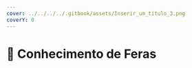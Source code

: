 ```yaml
---
cover: ../../../../.gitbook/assets/Inserir_um_titulo_3.png
coverY: 0
---
```


# 🦁 Conhecimento de Feras

